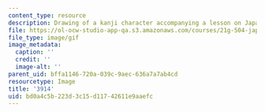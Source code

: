 ```yaml
---
content_type: resource
description: Drawing of a kanji character accompanying a lesson on Japanese.
file: https://ol-ocw-studio-app-qa.s3.amazonaws.com/courses/21g-504-japanese-iv-spring-2009/bd0a4c5b223d3c15d11742611e9aaefc_3914.gif
file_type: image/gif
image_metadata:
  caption: ''
  credit: ''
  image-alt: ''
parent_uid: bffa1146-720a-039c-9aec-636a7a7ab4cd
resourcetype: Image
title: '3914'
uid: bd0a4c5b-223d-3c15-d117-42611e9aaefc
---
```

